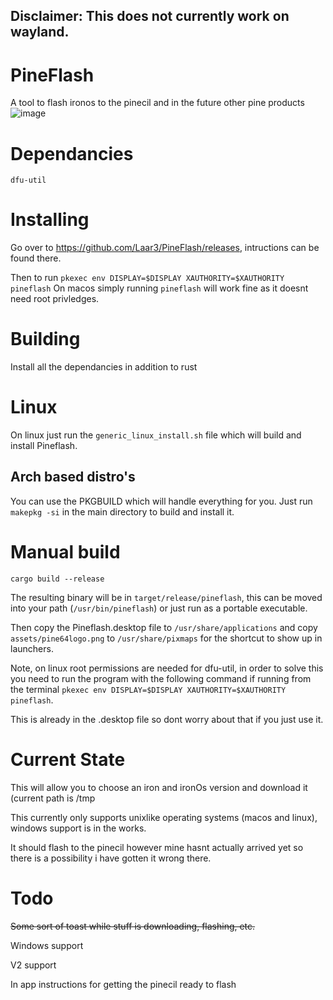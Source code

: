 ## Disclaimer: This does not currently work on wayland.

# PineFlash
A tool to flash ironos to the pinecil and in the future other pine products
![image](https://user-images.githubusercontent.com/77225642/192753666-1a0e2bf4-b5ec-4e35-ba31-aae9043e04b9.png)

# Dependancies
```
dfu-util
```
# Installing
Go over to https://github.com/Laar3/PineFlash/releases, intructions can be found there.

Then to run 
`pkexec env DISPLAY=$DISPLAY XAUTHORITY=$XAUTHORITY pineflash`
On macos simply running `pineflash` will work fine as it doesnt need root privledges. 

# Building
Install all the dependancies in addition to rust 

# Linux
On linux just run the `generic_linux_install.sh` file which will build and install Pineflash.

## Arch based distro's
You can use the PKGBUILD which will handle everything for you.
Just run `makepkg -si` in the main directory to build and install it.


# Manual build
```
cargo build --release
```
The resulting binary will be in `target/release/pineflash`, this can be moved into your path (`/usr/bin/pineflash`) or just run as a portable executable.

Then copy the Pineflash.desktop file to `/usr/share/applications` and copy `assets/pine64logo.png` to `/usr/share/pixmaps` for the shortcut to show up in launchers.

Note, on linux root permissions are needed for dfu-util, in order to solve this you need to run the program with the following command if running from the terminal `pkexec env DISPLAY=$DISPLAY XAUTHORITY=$XAUTHORITY pineflash`.

This is already in the .desktop file so dont worry about that if you just use it.


# Current State
This will allow you to choose an iron and ironOs version and download it (current path is /tmp

This currently only supports unixlike operating systems (macos and linux), windows support is in the works.

It should flash to the pinecil however mine hasnt actually arrived yet so there is a possibility i have gotten it wrong there. 

# Todo

~~Some sort of toast while stuff is downloading, flashing, etc.~~

Windows support

V2 support 

In app instructions for getting the pinecil ready to flash
